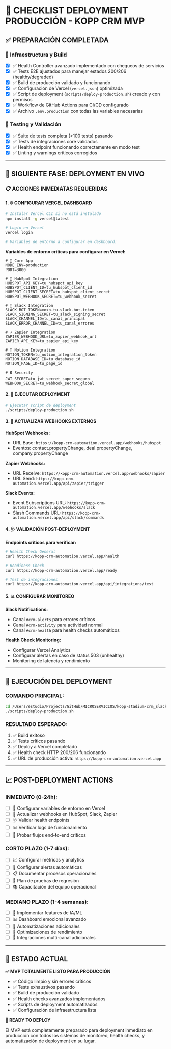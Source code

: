 # 🚀 CHECKLIST DEPLOYMENT PRODUCCIÓN - KOPP CRM MVP

## ✅ PREPARACIÓN COMPLETADA

### 🔧 Infraestructura y Build

- [x] ✅ Health Controller avanzado implementado con chequeos de servicios
- [x] ✅ Tests E2E ajustados para manejar estados 200/206 (healthy/degraded)
- [x] ✅ Build de producción validado y funcionando
- [x] ✅ Configuración de Vercel (`vercel.json`) optimizada
- [x] ✅ Script de deployment (`scripts/deploy-production.sh`) creado y con permisos
- [x] ✅ Workflow de GitHub Actions para CI/CD configurado
- [x] ✅ Archivo `.env.production` con todas las variables necesarias

### 🧪 Testing y Validación

- [x] ✅ Suite de tests completa (>100 tests) pasando
- [x] ✅ Tests de integraciones core validados
- [x] ✅ Health endpoint funcionando correctamente en modo test
- [x] ✅ Linting y warnings críticos corregidos

---

## 🎯 SIGUIENTE FASE: DEPLOYMENT EN VIVO

### 📋 ACCIONES INMEDIATAS REQUERIDAS

#### 1. 🌐 CONFIGURAR VERCEL DASHBOARD

```bash
# Instalar Vercel CLI si no está instalado
npm install -g vercel@latest

# Login en Vercel
vercel login

# Variables de entorno a configurar en dashboard:
```

**Variables de entorno críticas para configurar en Vercel:**

```env
# 🔐 Core App
NODE_ENV=production
PORT=3000

# 🎯 HubSpot Integration
HUBSPOT_API_KEY=tu_hubspot_api_key
HUBSPOT_CLIENT_ID=tu_hubspot_client_id
HUBSPOT_CLIENT_SECRET=tu_hubspot_client_secret
HUBSPOT_WEBHOOK_SECRET=tu_webhook_secret

# 💬 Slack Integration
SLACK_BOT_TOKEN=xoxb-tu-slack-bot-token
SLACK_SIGNING_SECRET=tu_slack_signing_secret
SLACK_CHANNEL_ID=tu_canal_principal
SLACK_ERROR_CHANNEL_ID=tu_canal_errores

# ⚡ Zapier Integration
ZAPIER_WEBHOOK_URL=tu_zapier_webhook_url
ZAPIER_API_KEY=tu_zapier_api_key

# 📝 Notion Integration
NOTION_TOKEN=tu_notion_integration_token
NOTION_DATABASE_ID=tu_database_id
NOTION_PAGE_ID=tu_page_id

# 🔒 Security
JWT_SECRET=tu_jwt_secret_super_seguro
WEBHOOK_SECRET=tu_webhook_secret_global
```

#### 2. 🚀 EJECUTAR DEPLOYMENT

```bash
# Ejecutar script de deployment
./scripts/deploy-production.sh
```

#### 3. 🔗 ACTUALIZAR WEBHOOKS EXTERNOS

**HubSpot Webhooks:**

- URL Base: `https://kopp-crm-automation.vercel.app/webhooks/hubspot`
- Eventos: contact.propertyChange, deal.propertyChange, company.propertyChange

**Zapier Webhooks:**

- URL Receive: `https://kopp-crm-automation.vercel.app/webhooks/zapier`
- URL Send: `https://kopp-crm-automation.vercel.app/api/zapier/trigger`

**Slack Events:**

- Event Subscriptions URL: `https://kopp-crm-automation.vercel.app/webhooks/slack`
- Slash Commands URL: `https://kopp-crm-automation.vercel.app/api/slack/commands`

#### 4. 🩺 VALIDACIÓN POST-DEPLOYMENT

**Endpoints críticos para verificar:**

```bash
# Health Check General
curl https://kopp-crm-automation.vercel.app/health

# Readiness Check
curl https://kopp-crm-automation.vercel.app/ready

# Test de integraciones
curl https://kopp-crm-automation.vercel.app/api/integrations/test
```

#### 5. 📊 CONFIGURAR MONITOREO

**Slack Notifications:**

- Canal `#crm-alerts` para errores críticos
- Canal `#crm-activity` para actividad normal
- Canal `#crm-health` para health checks automáticos

**Health Check Monitoring:**

- Configurar Vercel Analytics
- Configurar alertas en caso de status 503 (unhealthy)
- Monitoring de latencia y rendimiento

---

## 🎯 EJECUCIÓN DEL DEPLOYMENT

### COMANDO PRINCIPAL:

```bash
cd /Users/estudio/Projects/GitHub/MICROSERVICIOS/kopp-stadium-crm_slack-hubspot-zappier-notion/kopp-crm-automation
./scripts/deploy-production.sh
```

### RESULTADO ESPERADO:

1. ✅ Build exitoso
2. ✅ Tests críticos pasando
3. ✅ Deploy a Vercel completado
4. ✅ Health check HTTP 200/206 funcionando
5. ✅ URL de producción activa: `https://kopp-crm-automation.vercel.app`

---

## 📈 POST-DEPLOYMENT ACTIONS

### INMEDIATO (0-24h):

- [ ] 🔧 Configurar variables de entorno en Vercel
- [ ] 🔗 Actualizar webhooks en HubSpot, Slack, Zapier
- [ ] 🩺 Validar health endpoints
- [ ] 📊 Verificar logs de funcionamiento
- [ ] 💬 Probar flujos end-to-end críticos

### CORTO PLAZO (1-7 días):

- [ ] 📈 Configurar métricas y analytics
- [ ] 🔔 Configurar alertas automáticas
- [ ] 📋 Documentar procesos operacionales
- [ ] 🧪 Plan de pruebas de regresión
- [ ] 📚 Capacitación del equipo operacional

### MEDIANO PLAZO (1-4 semanas):

- [ ] 🤖 Implementar features de IA/ML
- [ ] 📊 Dashboard emocional avanzado
- [ ] 🔄 Automatizaciones adicionales
- [ ] 🎯 Optimizaciones de rendimiento
- [ ] 📱 Integraciones multi-canal adicionales

---

## 🎉 ESTADO ACTUAL

**✅ MVP TOTALMENTE LISTO PARA PRODUCCIÓN**

- ✅ Código limpio y sin errores críticos
- ✅ Tests exhaustivos pasando
- ✅ Build de producción validado
- ✅ Health checks avanzados implementados
- ✅ Scripts de deployment automatizados
- ✅ Configuración de infraestructura lista

**🚀 READY TO DEPLOY**

El MVP está completamente preparado para deployment inmediato en producción con todos los sistemas de monitoreo, health checks, y automatización de deployment en su lugar.
